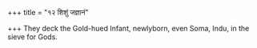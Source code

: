 +++
title = "१२ शिशुं जज्ञानं"

+++
They deck the Gold-hued Infant, newlyborn, even Soma, Indu, in the sieve for Gods.